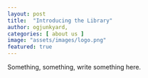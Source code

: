 ```yaml
---
layout: post
title:  "Introducing the Library"
author: ogjunkyard,
categories: [ about us ]
image: "assets/images/logo.png"
featured: true
---
```


Something, something, write something here.
